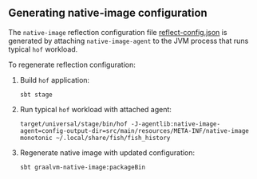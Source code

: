 ## Generating native-image configuration

The `native-image` reflection configuration file [reflect-config.json][] is generated by attaching `native-image-agent` to the JVM process that runs typical `hof` workload.

To regenerate reflection configuration:

1. Build `hof` application:

    ```shell
    sbt stage
    ```

1. Run typical `hof` workload with attached agent:

    ```shell
    target/universal/stage/bin/hof -J-agentlib:native-image-agent=config-output-dir=src/main/resources/META-INF/native-image monotonic ~/.local/share/fish/fish_history
    ```

1. Regenerate native image with updated configuration:

    ```shell
    sbt graalvm-native-image:packageBin
    ```

[reflect-config.json]: /src/main/resources/META-INF/native-image/reflect-config.json

